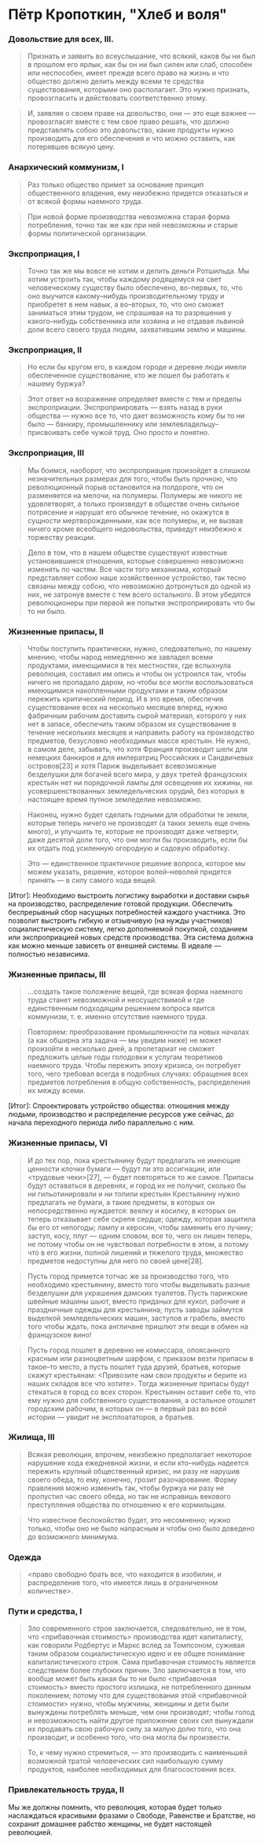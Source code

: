 # Пётр Кропоткин, "Хлеб и воля"

### Довольствие для всех, III.

> Признать и заявить во всеуслышание, что всякий, каков бы ни был в прошлом его ярлык, как бы он ни был силен или слаб, способен или неспособен, имеет прежде всего право на жизнь и что общество должно делить между всеми те средства существования, которыми оно располагает. Это нужно признать, провозгласить и действовать соответственно этому.

> И, заявляя о своем праве на довольство, они — это еще важнее — провозгласят вместе с тем свое право решать, что должно представлять собою это довольство, какие продукты нужно производить для его обеспечения и что можно оставить, как потерявшее всякую цену.

### Анархический коммунизм, I

> Раз только общество примет за основание принцип общественного владения, ему неизбежно придется отказаться и от всякой формы наемного труда.

> При новой форме производства невозможна старая форма потребления, точно так же как при ней невозможны и старые формы политической организации.

### Экспроприация, I

> Точно так же мы вовсе не хотим и делить деньги Ротшильда. Мы хотим устроить так, чтобы каждому родящемуся на свет человеческому существу было обеспечено, во–первых, то, что оно выучится какому–нибудь производительному труду и приобретет в нем навык, а во–вторых, то, что оно сможет заниматься этим трудом, не спрашивая на то разрешения у какого–нибудь собственника или хозяина и не отдавая львиной доли всего своего труда людям, захватившим землю и машины.

### Экспроприация, II

> Но если бы кругом его, в каждом городе и деревне люди имели обеспеченное существование, кто же пошел бы работать к нашему буржуа?

> Этот ответ на возражение определяет вместе с тем и пределы экспроприации. Экспроприировать — взять назад в руки общества — нужно все то, что дает возможность кому бы то ни было — банкиру, промышленнику или землевладельцу–присвоивать себе чужой труд. Оно просто и понятно.

### Экспроприация, III

> Мы боимся, наоборот, что экспроприация произойдет в слишком незначительных размерах для того, чтобы быть прочною, что революционный порыв остановится на полдороге, что он разменяется на мелочи, на полумеры. Полумеры же никого не удовлетворят, а только произведут в обществе очень сильное потрясение и нарушат его обычное течение, но окажутся в сущности мертворожденными, как все полумеры, и, не вызвав ничего кроме всеобщего недовольства, приведут неизбежно к торжеству реакции.

> Дело в том, что в нашем обществе существуют известные установившиеся отношения, которые совершенно невозможно изменять по частям. Все части того механизма, который представляет собою наше хозяйственное устройство, так тесно связаны между собою, что невозможно дотронуться до одной из них, не затронув вместе с тем всего остального. В этом убедятся революционеры при первой же попытке экспроприировать что бы то ни было.

### Жизненные припасы, II

> Чтобы поступить практически, нужно, следовательно, по нашему мнению, чтобы народ немедленно же завладел всеми продуктами, имеющимися в тех местностях, где вспыхнула революция, составил им опись и чтобы он устроился так, чтобы ничего не пропадало даром, но чтобы все могли воспользоваться имеющимися накопленными продуктами и таким образом пережить критический период. И в это время, обеспечив существование всех на несколько месяцев вперед, нужно фабричным рабочим доставить сырой материал, которого у них нет в запасе, обеспечить таким образом их существование в течение нескольких месяцев и направить работу на производство предметов, безусловно необходимых массе крестьян. Не нужно, в самом деле, забывать, что хотя Франция производит шелк для немецких банкиров и для императриц Российских и Сандвичевых островов[23] и хотя Париж выделывает всевозможные безделушки для богачей всего мира, у двух третей французских крестьян нет ни порядочной лампы для освещения их хижины, ни усовершенствованных земледельческих орудий, без которых в настоящее время путное земледелие невозможно.

> Наконец, нужно будет сделать годными для обработки те земли, которые теперь ничего не производят (а таких земель еще очень много), и улучшить те, которые не производят даже четверти, даже десятой доли того, что они могли бы производить, если бы их отдать под усиленную огородную и садовую обработку.

> Это — единственное практичное решение вопроса, которое мы можем указать, решение, которое волей–неволей придется принять — в силу самого хода вещей.

[Итог]:
Необходимо выстроить логистику выработки и доставки сырья на производство, распределение готовой продукции. Обеспечить беспрерывный сбор насущных потребностей каждого участника. Это позволит выстроить гибкую и отзывчивую (на нужды участников) социалистическую систему, легко дополняемой покупкой, созданием или экспроприацией новых средств производства. Эта система должна как можно меньше зависеть от внешней системы. В идеале — полностью независима.

### Жизненные припасы, III

> ...создать такое положение вещей, где всякая форма наемного труда станет невозможной и неосуществимой и где единственным подходящим решением вопроса явится коммунизм, т. е. именно отсутствие наемного труда.

> Повторяем: преобразование промышленности па новых началах (а как обширна эта задача — мы увидим ниже) не может произойти в несколько дней, а пролетариат не сможет предложить целые годы голодовки к услугам теоретиков наемного труда. Чтобы пережить эпоху кризиса, он потребует того, чего требовал всегда в подобных случаях: обращения всех предметов потребления в общую собственность, распределения их между всеми.

[Итог]:
Спроектировать устройство общества: отношения между людьми, производство и распределение ресурсов уже сейчас, до начала переходного периода либо параллельно с ним.


### Жизненные припасы, VI

> И до тех пор, пока крестьянину будут предлагать не имеющие ценности клочки бумаги — будут ли это ассигнации, или <трудовые чеки>[27], — будет повторяться то же самое. Припасы будут оставаться в деревнях, и город их не получит, сколько бы ни гильотинировали и ни топили крестьян Крестьянину нужно предлагать не бумаги, а такие предметы, в которых он непосредственно нуждается: веялку и косилку, в которых он теперь отказывает себе скрепя сердце; одежду, которая защитила бы его от непогоды; лампу и керосин, чтобы заменить его лучину; заступ, косу, плуг — одним словом, все то, чего он лишен теперь, не потому чтобы он не чувствовал потребности в этом, а потому что в его жизни, полной лишений и тяжелого труда, множество предметов недоступны для него по своей цене[28].

> Пусть город примется тотчас же за производство того, что необходимо крестьянину, вместо того чтобы выделывать разные безделушки для украшения дамских туалетов. Пусть парижские швейные машины шьют, вместо приданых для кукол, рабочие и праздничные одежды для крестьянина; пусть заводы займутся выделкой земледельческих машин, заступов и грабель, вместо того чтобы ждать, пока англичане пришлют эти вещи в обмен на французское вино!

> Пусть город пошлет в деревню не комиссара, опоясанного красным или разноцветным шарфом, с приказом везти припасы в такое–то место, а пусть пошлет туда друзей, братьев, которые скажут крестьянам: <Привозите нам свои продукты и берите из наших складов все что хотите>. Тогда жизненные припасы будут стекаться в город со всех сторон. Крестьянин оставит себе то, что ему нужно для собственного существования, а остальное отошлет городским рабочим, в которых он — в первый раз во всей истории — увидит не эксплоататоров, а братьев.

### Жилища, III

> Всякая революция, впрочем, неизбежно предполагает некоторое нарушение хода ежедневной жизни, и если кто–нибудь надеется пережить крупный общественный кризис, ни разу не нарушив своего обеда, то ему, конечно, грозит разочарование. Форму правления можно изменить так, чтобы буржуа ни разу не пропустил час своего обеда, но так не исправишь векового преступления общества по отношению к его кормильцам.

> Что известное беспокойство будет, это несомненно; нужно только, чтобы оно не было напрасным и чтобы оно было доведено до возможного минимума.

### Одежда

> <право свободно брать все, что находится в изобилии, и распределение того, что имеется лишь в ограниченном количестве>.

### Пути и средства, I

> Зло современного строя заключается, следовательно, не в том, что <прибавочная стоимость> производства идет капиталисту, как говорили Родбертус и Маркс вслед за Томпсоном, суживая таким образом социалистическую идею и ее общее понимание капиталистического строя. Сама прибавочная стоимость является следствием более глубоких причин. Зло заключается в том, что вообще может быть какая бы то ни было <прибавочная стоимость> вместо простого излишка, не потребленного данным поколением; потому что для существования этой <прибавочной стоимости> нужно, чтобы мужчины, женщины и дети были вынуждены потреблять меньше, чем они производят; чтобы голод и невозможность найти другое приложение своих сил вынуждали их продавать свою рабочую силу за малую долю того, что она производит, и особенно того, что она могла бы произвести.

> То, к чему нужно стремиться, — это производить с наименьшей возможной тратой человеческих сил наибольшую сумму продуктов, наиболее необходимых для благосостояния всех.

### Привлекательность труда, II

Мы же должны помнить, что революция, которая будет только наслаждаться красивыми фразами о Свободе, Равенстве и Братстве, но сохранит домашнее рабство женщины, не будет настоящей революцией.
